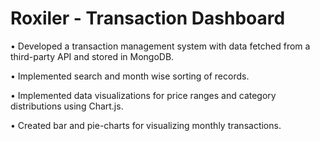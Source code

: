 <h1>Roxiler - Transaction Dashboard</h1>
<p>• Developed a transaction management system with data fetched from a third-party API and stored in MongoDB.</p>
<p>• Implemented search and month wise sorting of records.</p>
<p>• Implemented data visualizations for price ranges and category distributions using Chart.js.</p>
<p>• Created bar and pie-charts for visualizing monthly transactions.</p>
